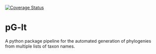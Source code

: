[![Coverage Status](https://coveralls.io/repos/DomBennett/pG-lt/badge.svg)](https://coveralls.io/r/DomBennett/pG-lt)

# pG-lt

A python package pipeline for the automated generation of phylogenies from
multiple lists of taxon names.
